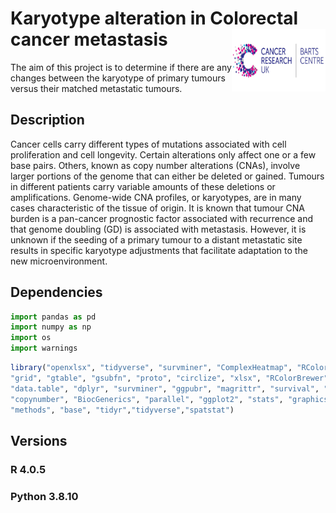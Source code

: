 # Karyotype alteration in Colorectal cancer metastasis <img align="right" width="150" height="100" src=/images/Barts.jpg>



The aim of this project is to determine if there are any changes between the karyotype of primary tumours versus their matched metastatic tumours.
## Description
Cancer cells carry different types of mutations associated with cell proliferation and cell longevity. 
Certain alterations only affect one or a few base pairs. Others, known as copy number alterations (CNAs), involve larger portions of the genome that can either be deleted or gained. 
Tumours in different patients carry variable amounts of these deletions or amplifications. Genome-wide CNA profiles, or karyotypes, are in many cases characteristic of the tissue of origin. 
It is known that tumour CNA burden is a pan-cancer prognostic factor associated with recurrence and that genome doubling (GD) is associated with metastasis. 
However, it is unknown if the seeding of a primary tumour to a distant metastatic site results in specific karyotype adjustments that facilitate adaptation to the new microenvironment.
## Dependencies
```python
import pandas as pd
import numpy as np
import os
import warnings
```
```R
library("openxlsx", "tidyverse", "survminer", "ComplexHeatmap", "RColorBrewer", "ggbeeswarm", "MASS",
"grid", "gtable", "gsubfn", "proto", "circlize", "xlsx", "RColorBrewer", "ComplexHeatmap", "grid",
"data.table", "dplyr", "survminer", "ggpubr", "magrittr", "survival", "openxlsx", "reshape2", "reshape",
"copynumber", "BiocGenerics", "parallel", "ggplot2", "stats", "graphics", "grDevices", "utils", "datasets", 
"methods", "base", "tidyr","tidyverse","spatstat")
```
## Versions
### R 4.0.5
### Python 3.8.10


